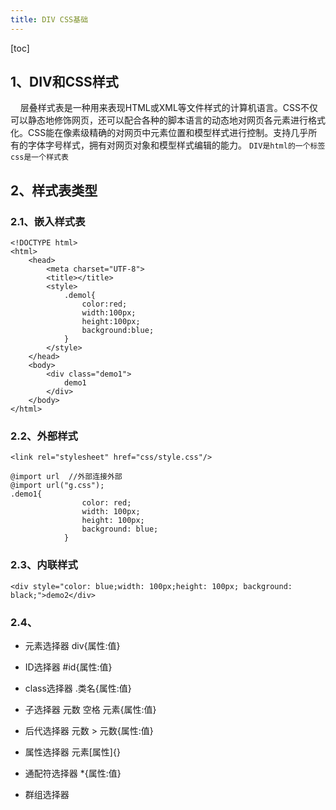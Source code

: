 ```yaml
---
title: DIV CSS基础
---
```

[toc]
## 1、DIV和CSS样式
&nbsp;&nbsp;&nbsp;&nbsp;层叠样式表是一种用来表现HTML或XML等文件样式的计算机语言。CSS不仅可以静态地修饰网页，还可以配合各种的脚本语言的动态地对网页各元素进行格式化。CSS能在像素级精确的对网页中元素位置和模型样式进行控制。支持几乎所有的字体字号样式，拥有对网页对象和模型样式编辑的能力。
`DIV是html的一个标签css是一个样式表`
## 2、样式表类型
### 2.1、嵌入样式表
```
<!DOCTYPE html>
<html>
	<head>
		<meta charset="UTF-8">
		<title></title>
		<style>
			.demol{
				color:red;
				width:100px;
				height:100px;
				background:blue;
			}
		</style>
	</head>
	<body>
		<div class="demo1">
			demo1
		</div>
	</body>
</html>
```
### 2.2、外部样式
```
<link rel="stylesheet" href="css/style.css"/>

@import url  //外部连接外部
@import url("g.css");
.demo1{
				color: red;
				width: 100px;
				height: 100px;
				background: blue;
			}

```
### 2.3、内联样式
```
<div style="color: blue;width: 100px;height: 100px; background: black;">demo2</div>
```
### 2.4、
- 元素选择器   div{属性:值}

- ID选择器  #id{属性:值}

- class选择器  .类名{属性:值}

- 子选择器    元数 空格 元素{属性:值}
  > 

- 后代选择器  元数 > 元数{属性:值}

- 属性选择器  元素[属性]{}

- 通配符选择器  *{属性:值}

- 群组选择器 
